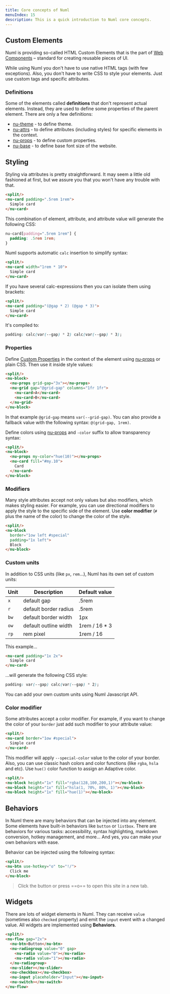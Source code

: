 ```yaml
---
title: Core concepts of Numl
menuIndex: 15
description: This is a quick introduction to Numl core concepts. 
---
```


## Custom Elements

Numl is providing so-called HTML Custom Elements that is the part of [Web Components](!https://developer.mozilla.org/en-US/docs/Web/Web_Components) – standard for creating reusable pieces of UI.

While using Numl you don't have to use native HTML tags (with few exceptions). Also, you don't have to write CSS to style your elements. Just use custom tags and specific attributes.

### Definitions

Some of the elements called **definitions** that don't represent actual elements. Instead, they are used to define some properties of the parent element. There are only a few definitions:

* [nu-theme](../../reference/definitions/nu-theme.md) - to define theme.
* [nu-attrs](../../reference/definitions/nu-attrs.md) - to define attributes (including styles) for specific elements in the context.
* [nu-props](../../reference/definitions/nu-props.md) - to define custom properties.
* [nu-base](../../reference/definitions/nu-base.md) - to define base font size of the website.

## Styling

Styling via attributes is pretty straightforward. It may seem a little old fashioned at first, but we assure you that you won't have any trouble with that.

```html
<split/>
<nu-card padding=".5rem 1rem">
  Simple card
</nu-card>
```

This combination of element, attribute, and attribute value will generate the following CSS:

```css
nu-card[padding=".5rem 1rem"] {
  padding: .5rem 1rem;
}
```

Numl supports automatic `calc` insertion to simplify syntax:

```html
<split/>
<nu-card width="1rem * 10">
  Simple card
</nu-card>
```

If you have several calc-expressions then you can isolate them using brackets:

```html
<split/>
<nu-card padding="(@gap * 2) (@gap * 3)">
  Simple card
</nu-card>
```

It's compiled to:

```css
padding: calc(var(--gap) * 2) calc(var(--gap) * 3);
```

### Properties

Define [Custom Properties](!https://developer.mozilla.org/en-US/docs/Web/CSS/--*) in the context of the element using [nu-props](../../reference/definitions/nu-props.md) or plain CSS. Then use it inside style values:

```html
<split/>
<nu-block>
  <nu-props grid-gap="3x"></nu-props>
  <nu-grid gap="@grid-gap" columns="1fr 1fr">
    <nu-card>A</nu-card>
    <nu-card>B</nu-card>
  </nu-grid>
</nu-block>
```

In that example `@grid-gap` means `var(--grid-gap)`. You can also provide a fallback value with the following syntax: `@(grid-gap, 1rem)`.

Define colors using [nu-props](../../reference/definitions/nu-props.md) and `-color` suffix to allow transparency syntax:

```html
<split/>
<nu-block>
  <nu-props my-color="hue(10)"></nu-props>
  <nu-card fill="#my.10">
    Card
  </nu-card>
</nu-block>
```

### Modifiers

Many style attributes accept not only values but also modifiers, which makes styling easier. For example, you can use directional modifiers to apply the style to the specific side of the element. Use **color modifier** (`#` plus the name of the color) to change the color of the style.

```html
<split/>
<nu-block
  border="1ow left #special"
  padding="1x left">
  Block
</nu-block>
```

### Custom units

In addition to CSS units (like `px`, `rem`...), Numl has its own set of custom units: 

|Unit|Description|Default value|
|----|----|----|
|`x`|default gap|.5rem|
|`r`|default border radius|.5rem|
|`bw`|default border width|1px|
|`ow`|default outline width|1rem / 16 * 3|
|`rp`|rem pixel|1rem / 16|

This example...

```html
<nu-card padding="1x 2x">
  Simple card
</nu-card>
```

...will generate the following CSS style:

```css
padding: var(--gap) calc(var(--gap) * 2);
```

You can add your own custom units using Numl Javascript API.

### Color modifier

Some attributes accept a color modifier. For example, if you want to change the color of your `border` just add such modifier to your attribute value:

```html
<split/>
<nu-card border="1ow #special">
  Simple card
</nu-card>
```

This modifier will apply `--special-color` value to the color of your border. Also, you can use classic hash colors and color functions (like `rgba`, `hsla` and etc). Use `hue()` color function to assign an Adaptive color.

```html
<split/>
<nu-block height="1x" fill="rgba(128,100,200,1)"></nu-block>
<nu-block height="1x" fill="hsla(1, 70%, 80%, 1)"></nu-block>
<nu-block height="1x" fill="hue(1)"></nu-block>
```

## Behaviors

In Numl there are many behaviors that can be injected into any element. Some elements have built-in behaviors like `button` or `listbox`. There are behaviors for various tasks: accessibility, syntax highlighting, markdown conversion, hotkey management, and more... And yes, you can make your own behaviors with ease.

Behavior can be injected using the following syntax:

```html
<split/>
<nu-btn use-hotkey="o" to="!/">
  Click me
</nu-block>
```

> Click the button or press ==o== to open this site in a new tab.

## Widgets

There are lots of widget elements in Numl. They can receive `value` (sometimes also `checked` property) and emit the `input` event with a changed value. All widgets are implemented using **Behaviors**.

```html
<split/>
<nu-flow gap="2x">
  <nu-btn>Button</nu-btn>
  <nu-radiogroup value="0" gap>
    <nu-radio value="0"></nu-radio>
    <nu-radio value="1"></nu-radio>
  </nu-radiogroup>
  <nu-slider></nu-slider>
  <nu-checkbox></nu-checkbox>
  <nu-input placeholder="Input"></nu-input>
  <nu-switch></nu-switch>
</nu-flow>
```
